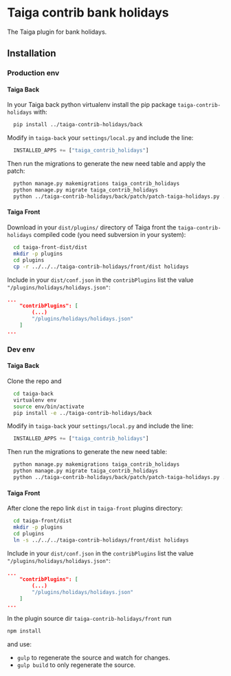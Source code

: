 Taiga contrib bank holidays
===================

The Taiga plugin for bank holidays.


Installation
------------
### Production env

#### Taiga Back

In your Taiga back python virtualenv install the pip package `taiga-contrib-holidays` with:

```bash
  pip install ../taiga-contrib-holidays/back
```

Modify in `taiga-back` your `settings/local.py` and include the line:

```python
  INSTALLED_APPS += ["taiga_contrib_holidays"]
```

Then run the migrations to generate the new need table and apply the patch:

```bash
  python manage.py makemigrations taiga_contrib_holidays
  python manage.py migrate taiga_contrib_holidays
  python ../taiga-contrib-holidays/back/patch/patch-taiga-holidays.py .
```

#### Taiga Front

Download in your `dist/plugins/` directory of Taiga front the `taiga-contrib-holidays` compiled code (you need subversion in your system):

```bash
  cd taiga-front-dist/dist
  mkdir -p plugins
  cd plugins
  cp -r ../../../taiga-contrib-holidays/front/dist holidays
```

Include in your `dist/conf.json` in the `contribPlugins` list the value `"/plugins/holidays/holidays.json"`:

```json
...
    "contribPlugins": [
        (...)
        "/plugins/holidays/holidays.json"
    ]
...
```

### Dev env

#### Taiga Back

Clone the repo and

```bash
  cd taiga-back
  virtualenv env
  source env/bin/activate
  pip install -e ../taiga-contrib-holidays/back
```

Modify in `taiga-back` your `settings/local.py` and include the line:

```python
  INSTALLED_APPS += ["taiga_contrib_holidays"]
```

Then run the migrations to generate the new need table:

```bash
  python manage.py makemigrations taiga_contrib_holidays
  python manage.py migrate taiga_contrib_holidays
  python ../taiga-contrib-holidays/back/patch/patch-taiga-holidays.py .
```

#### Taiga Front

After clone the repo link `dist` in `taiga-front` plugins directory:

```bash
  cd taiga-front/dist
  mkdir -p plugins
  cd plugins
  ln -s ../../../taiga-contrib-holidays/front/dist holidays
```

Include in your `dist/conf.json` in the `contribPlugins` list the value `"/plugins/holidays/holidays.json"`:

```json
...
    "contribPlugins": [
        (...)
        "/plugins/holidays/holidays.json"
    ]
...
```

In the plugin source dir `taiga-contrib-holidays/front` run

```bash
npm install
```
and use:

- `gulp` to regenerate the source and watch for changes.
- `gulp build` to only regenerate the source.
